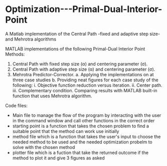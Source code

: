 # Optimization---Primal-Dual-Interior-Point
A Matlab implementation of the Central Path -fixed and adaptive step size- and Mehrotra algorithms


MATLAB implementations of the following Primal-Dual Interior Point Methods:
1. Central Path with fixed step size (α) and centering parameter (σ).
2. Central Path with adaptive step size (α) and centering parameter (σ).
3. Mehrotra Predictor-Corrector.
a. Applying the implementations on at three case studies 
b. Providing neat figures for each case study of the following:
  i. Objective function reduction versus iteration. 
  ii. Center path.
  iii. Complementary condition.
Comparing  results with MATLAB built-in function that uses Mehrotra algorithm.


Code files:
* Main file to manage the flow of the program by interacting with the user in the command window and call other functions in the correct order
* starting point is a function that takes the chosen problem to find a suitable point that the method can work use initially 
* method file which is a function that takes the user's input to choose the needed method to be used and the needed optimization probelm to solve with the chosen method 
* plotter file which is a fuction that take the returned outcome if the method to plot it and give 3 figures as asked
